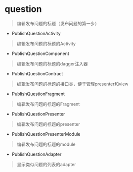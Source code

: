 # question
> 编辑发布问题的标题（发布问题的第一步）

- PublishQuestionActivity
> 编辑发布问题的标题的Activity

- PublishQuestionComponent
> 编辑发布问题的标题的dagger注入器

- PublishQuestionContract
> 编辑发布问题的标题的接口类，便于管理presenter和view

- PublishQuestionFragment
> 编辑发布问题的标题的Fragment

- PublishQuestionPresenter
> 编辑发布问题的标题的presenter

- PublishQuestionPresenterModule
> 编辑发布问题的标题的module

- PublishQuestionAdapter
> 显示类似问题的列表的adapter
